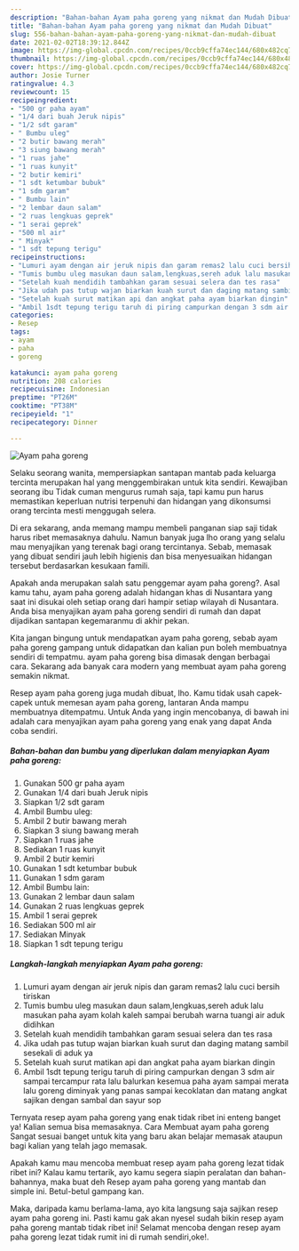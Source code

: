 ```yaml
---
description: "Bahan-bahan Ayam paha goreng yang nikmat dan Mudah Dibuat"
title: "Bahan-bahan Ayam paha goreng yang nikmat dan Mudah Dibuat"
slug: 556-bahan-bahan-ayam-paha-goreng-yang-nikmat-dan-mudah-dibuat
date: 2021-02-02T18:39:12.844Z
image: https://img-global.cpcdn.com/recipes/0ccb9cffa74ec144/680x482cq70/ayam-paha-goreng-foto-resep-utama.jpg
thumbnail: https://img-global.cpcdn.com/recipes/0ccb9cffa74ec144/680x482cq70/ayam-paha-goreng-foto-resep-utama.jpg
cover: https://img-global.cpcdn.com/recipes/0ccb9cffa74ec144/680x482cq70/ayam-paha-goreng-foto-resep-utama.jpg
author: Josie Turner
ratingvalue: 4.3
reviewcount: 15
recipeingredient:
- "500 gr paha ayam"
- "1/4 dari buah Jeruk nipis"
- "1/2 sdt garam"
- " Bumbu uleg"
- "2 butir bawang merah"
- "3 siung bawang merah"
- "1 ruas jahe"
- "1 ruas kunyit"
- "2 butir kemiri"
- "1 sdt ketumbar bubuk"
- "1 sdm garam"
- " Bumbu lain"
- "2 lembar daun salam"
- "2 ruas lengkuas geprek"
- "1 serai geprek"
- "500 ml air"
- " Minyak"
- "1 sdt tepung terigu"
recipeinstructions:
- "Lumuri ayam dengan air jeruk nipis dan garam remas2 lalu cuci bersih tiriskan"
- "Tumis bumbu uleg masukan daun salam,lengkuas,sereh aduk lalu masukan paha ayam kolah kaleh sampai berubah warna tuangi air aduk didihkan"
- "Setelah kuah mendidih tambahkan garam sesuai selera dan tes rasa"
- "Jika udah pas tutup wajan biarkan kuah surut dan daging matang sambil sesekali di aduk ya"
- "Setelah kuah surut matikan api dan angkat paha ayam biarkan dingin"
- "Ambil 1sdt tepung terigu taruh di piring campurkan dengan 3 sdm air sampai tercampur rata lalu balurkan kesemua paha ayam sampai merata lalu goreng diminyak yang panas sampai kecoklatan dan matang angkat sajikan dengan sambal dan sayur sop"
categories:
- Resep
tags:
- ayam
- paha
- goreng

katakunci: ayam paha goreng 
nutrition: 208 calories
recipecuisine: Indonesian
preptime: "PT26M"
cooktime: "PT38M"
recipeyield: "1"
recipecategory: Dinner

---
```



![Ayam paha goreng](https://img-global.cpcdn.com/recipes/0ccb9cffa74ec144/680x482cq70/ayam-paha-goreng-foto-resep-utama.jpg)

Selaku seorang wanita, mempersiapkan santapan mantab pada keluarga tercinta merupakan hal yang menggembirakan untuk kita sendiri. Kewajiban seorang ibu Tidak cuman mengurus rumah saja, tapi kamu pun harus memastikan keperluan nutrisi terpenuhi dan hidangan yang dikonsumsi orang tercinta mesti menggugah selera.

Di era  sekarang, anda memang mampu membeli panganan siap saji tidak harus ribet memasaknya dahulu. Namun banyak juga lho orang yang selalu mau menyajikan yang terenak bagi orang tercintanya. Sebab, memasak yang dibuat sendiri jauh lebih higienis dan bisa menyesuaikan hidangan tersebut berdasarkan kesukaan famili. 



Apakah anda merupakan salah satu penggemar ayam paha goreng?. Asal kamu tahu, ayam paha goreng adalah hidangan khas di Nusantara yang saat ini disukai oleh setiap orang dari hampir setiap wilayah di Nusantara. Anda bisa menyajikan ayam paha goreng sendiri di rumah dan dapat dijadikan santapan kegemaranmu di akhir pekan.

Kita jangan bingung untuk mendapatkan ayam paha goreng, sebab ayam paha goreng gampang untuk didapatkan dan kalian pun boleh membuatnya sendiri di tempatmu. ayam paha goreng bisa dimasak dengan berbagai cara. Sekarang ada banyak cara modern yang membuat ayam paha goreng semakin nikmat.

Resep ayam paha goreng juga mudah dibuat, lho. Kamu tidak usah capek-capek untuk memesan ayam paha goreng, lantaran Anda mampu membuatnya ditempatmu. Untuk Anda yang ingin mencobanya, di bawah ini adalah cara menyajikan ayam paha goreng yang enak yang dapat Anda coba sendiri.

<!--inarticleads1-->

##### Bahan-bahan dan bumbu yang diperlukan dalam menyiapkan Ayam paha goreng:

1. Gunakan 500 gr paha ayam
1. Gunakan 1/4 dari buah Jeruk nipis
1. Siapkan 1/2 sdt garam
1. Ambil  Bumbu uleg:
1. Ambil 2 butir bawang merah
1. Siapkan 3 siung bawang merah
1. Siapkan 1 ruas jahe
1. Sediakan 1 ruas kunyit
1. Ambil 2 butir kemiri
1. Gunakan 1 sdt ketumbar bubuk
1. Gunakan 1 sdm garam
1. Ambil  Bumbu lain:
1. Gunakan 2 lembar daun salam
1. Gunakan 2 ruas lengkuas geprek
1. Ambil 1 serai geprek
1. Sediakan 500 ml air
1. Sediakan  Minyak
1. Siapkan 1 sdt tepung terigu




<!--inarticleads2-->

##### Langkah-langkah menyiapkan Ayam paha goreng:

1. Lumuri ayam dengan air jeruk nipis dan garam remas2 lalu cuci bersih tiriskan
1. Tumis bumbu uleg masukan daun salam,lengkuas,sereh aduk lalu masukan paha ayam kolah kaleh sampai berubah warna tuangi air aduk didihkan
1. Setelah kuah mendidih tambahkan garam sesuai selera dan tes rasa
1. Jika udah pas tutup wajan biarkan kuah surut dan daging matang sambil sesekali di aduk ya
1. Setelah kuah surut matikan api dan angkat paha ayam biarkan dingin
1. Ambil 1sdt tepung terigu taruh di piring campurkan dengan 3 sdm air sampai tercampur rata lalu balurkan kesemua paha ayam sampai merata lalu goreng diminyak yang panas sampai kecoklatan dan matang angkat sajikan dengan sambal dan sayur sop




Ternyata resep ayam paha goreng yang enak tidak ribet ini enteng banget ya! Kalian semua bisa memasaknya. Cara Membuat ayam paha goreng Sangat sesuai banget untuk kita yang baru akan belajar memasak ataupun bagi kalian yang telah jago memasak.

Apakah kamu mau mencoba membuat resep ayam paha goreng lezat tidak ribet ini? Kalau kamu tertarik, ayo kamu segera siapin peralatan dan bahan-bahannya, maka buat deh Resep ayam paha goreng yang mantab dan simple ini. Betul-betul gampang kan. 

Maka, daripada kamu berlama-lama, ayo kita langsung saja sajikan resep ayam paha goreng ini. Pasti kamu gak akan nyesel sudah bikin resep ayam paha goreng mantab tidak ribet ini! Selamat mencoba dengan resep ayam paha goreng lezat tidak rumit ini di rumah sendiri,oke!.


